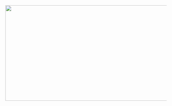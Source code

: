 <a href="https://github.com/devxb/gitanimals">
<img
  src="https://render.gitanimals.org/farms/jjhox"
  width="600"
  height="300"
/>
</a>
